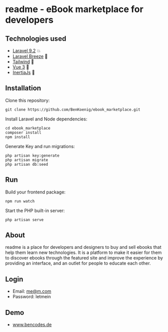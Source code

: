 # readme - eBook marketplace for developers

## Technologies used

-   [Laravel 9.2](https://laravel.com/docs/9.x) :boom:
-   [Laravel Breeze](https://laravel.com/docs/9.x/starter-kits#laravel-breeze) :dizzy:
-   [Tailwind](https://tailwindcss.com/) :dash:
-   [Vue 3](https://vuejs.org/) :green_heart:
-   [InertiaJs](https://inertiajs.com/) :see_no_evil:

## Installation

Clone this repository:

```
git clone https://github.com/BenKoenig/ebook_marketplace.git
```

Install Laravel and Node dependencies:

```
cd ebook_marketplace
composer install
npm install
```

Generate Key and run migrations:

```
php artisan key:generate
php artisan migrate
php artisan db:seed
```

## Run

Build your frontend package:

```
npm run watch
```

Start the PHP built-in server:

```
php artisan serve
```

## About

readme is a place for developers and designers to buy and sell ebooks that help them learn new technologies. It is a platform to make it easier for them to discover ebooks through the featured site and improve the experience by providing an interface, and an outlet for people to educate each other.     

## Login
- Email: me@m.com
- Password: letmein

## Demo
- www.bencodes.de
                
